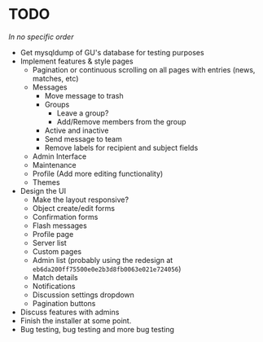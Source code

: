 TODO
====

<em>In no specific order</em>

- Get mysqldump of GU's database for testing purposes
- Implement features & style pages
    - Pagination or continuous scrolling on all pages with entries (news, matches, etc)
    - Messages
        - Move message to trash
        - Groups
            - Leave a group?
            - Add/Remove members from the group
        - Active and inactive
        - Send message to team
        - Remove labels for recipient and subject fields
    - Admin Interface
    - Maintenance
    - Profile (Add more editing functionality)
    - Themes
- Design the UI
    - Make the layout responsive?
    - Object create/edit forms
    - Confirmation forms
    - Flash messages
    - Profile page
    - Server list
    - Custom pages
    - Admin list (probably using the redesign at `eb6da200ff75500e0e2b3d8fb0063e021e724056`)
    - Match details
    - Notifications
    - Discussion settings dropdown
    - Pagination buttons
- Discuss features with admins
- Finish the installer at some point.
- Bug testing, bug testing and more bug testing
